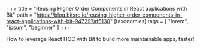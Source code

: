 +++
title = "Reusing Higher Order Components in React applications with Bit"
path = "https://blog.bitsrc.io/reusing-higher-order-components-in-react-applications-with-bit-947297af5130"
[taxonomies]
tags = [ "lorem", "ipsum", "beginner" ]
+++

How to leverage React HOC with Bit to build more maintainable apps, faster!

